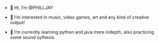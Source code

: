 - 👋 Hi, I’m @PHILLJAY

- 👀 I’m interested in music, video games, art and any kind of creative output!

- 🌱 I’m currently learning python and java more indepth, also practicing some sound sythesis.


